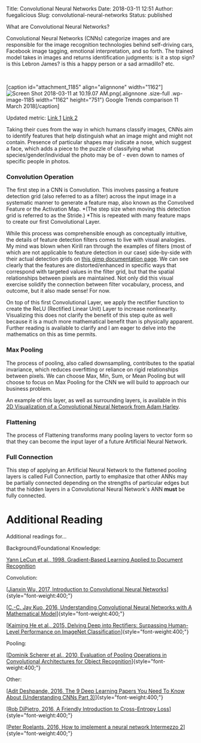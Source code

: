 Title: Convolutional Neural Networks
Date: 2018-03-11 12:51
Author: fuegalicious
Slug: convolutional-neural-networks
Status: published

What are Convolutional Neural Networks?

Convolutional Neural Networks (CNNs) categorize images and are
responsible for the image recognition technologies behind self-driving
cars, Facebook image tagging, emotional interpretation, and so forth.
The trained model takes in images and returns identification judgments:
is it a stop sign? is this Lebron James? is this a happy person or a sad
armadillo? etc.

 

\[caption id="attachment\_1185" align="alignnone" width="1162"\]![Screen
Shot 2018-03-11 at 10.19.07
AM.png](https://utterbergdatadev.files.wordpress.com/2018/03/screen-shot-2018-03-11-at-10-19-07-am.png){.alignnone
.size-full .wp-image-1185 width="1162" height="751"} Google Trends
comparison 11 March 2018\[/caption\]

Updated metric: [Link 1](https://g.co/trends/BzfUz) [Link
2](https://g.co/trends/SQiWW)

Taking their cues from the way in which humans classify images, CNNs aim
to identify features that help distinguish what an image might and might
not contain. Presence of particular shapes may indicate a nose, which
suggest a face, which adds a piece to the puzzle of classifying what
species/gender/individual the photo may be of - even down to names of
specific people in photos.

### Convolution Operation

The first step in a CNN is Convolution. This involves passing a feature
detection grid (also referred to as a filter) across the input image in
a systematic manner to generate a feature map, also known as the
Convolved Feature or the Activation Map. *(The step size when moving
this detection grid is referred to as the Stride.) *This is repeated
with many feature maps to create our first Convolutional Layer.

While this process was comprehensible enough as conceptually intuitive,
the details of feature detection filters comes to live with visual
analogies. My mind was blown when Kirill ran through the examples of
filters (most of which are not applicable to feature detection in our
case) side-by-side with their actual detection grids on [this gimp
documentation page](https://docs.gimp.org/en/plug-in-convmatrix.html).
We can see clearly that the features are distorted/enhanced in specific
ways that correspond with targeted values in the filter grid, but that
the spatial relationships between pixels are maintained. Not only did
this visual exercise solidify the connection between filter vocabulary,
process, and outcome, but it also made sense! For now.

On top of this first Convolutional Layer, we apply the rectifier
function to create the ReLU (Rectified Linear Unit) Layer to increase
nonlinearity. Visualizing this does not clarify the benefit of this step
quite as well because it is a much more mathematical benefit than is
physically apparent. Further reading is available to clarify and I am
eager to delve into the mathematics on this as time permits.

### Max Pooling

The process of pooling, also called downsampling, contributes to the
spatial invariance, which reduces overfitting or reliance on rigid
relationships between pixels. We can choose Max, Min, Sum, or Mean
Pooling but will choose to focus on Max Pooling for the CNN we will
build to approach our business problem.

An example of this layer, as well as surrounding layers, is available in
this [2D Visualization of a Convolutional Neural Network from Adam
Harley](http://scs.ryerson.ca/~aharley/vis/conv/flat.html).

### Flattening

The process of Flattening transforms many pooling layers to vector form
so that they can become the input layer of a future Artificial Neural
Network.

### Full Connection

This step of applying an Artificial Neural Network to the flattened
pooling layers is called Full Connection, partly to emphasize that other
ANNs may be partially connected depending on the strengths of particular
edges but that the hidden layers in a Convolutional Neural Network's
ANN **must** be fully connected.

Additional Reading
==================

Additional readings for...

Background/Foundational Knowledge:

[Yann LeCun et al., 1998, Gradient-Based Learning Applied to Document
Recognition](http://yann.lecun.com/exdb/publis/pdf/lecun-01a.pdf)

Convolution:

[[Jianxin Wu, 2017, Introduction to Convolutional Neural
Networks](https://pdfs.semanticscholar.org/450c/a19932fcef1ca6d0442cbf52fec38fb9d1e5.pdf)]{style="font-weight:400;"}

[[C.-C. Jay Kuo, 2016, Understanding Convolutional Neural Networks with
A Mathematical
Model](https://arxiv.org/pdf/1609.04112.pdf)]{style="font-weight:400;"}

[[Kaiming He et al., 2015, Delving Deep into Rectifiers: Surpassing
Human-Level Performance on ImageNet
Classification](https://arxiv.org/pdf/1502.01852.pdf)]{style="font-weight:400;"}

Pooling:

[[Dominik Scherer et al., 2010, Evaluation of Pooling Operations in
Convolutional Architectures for Object
Recognition](http://ais.uni-bonn.de/papers/icann2010_maxpool.pdf)]{style="font-weight:400;"}

Other:

[[Adit Deshpande, 2016, The 9 Deep Learning Papers You Need To Know
About (Understanding CNNs Part
3)](https://adeshpande3.github.io/adeshpande3.github.io/The-9-Deep-Learning-Papers-You-Need-To-Know-About.html)]{style="font-weight:400;"}

[[Rob DiPietro, 2016, A Friendly Introduction to Cross-Entropy
Loss](https://rdipietro.github.io/friendly-intro-to-cross-entropy-loss/)]{style="font-weight:400;"}

[[Peter Roelants, 2016, How to implement a neural network Intermezzo
2](http://peterroelants.github.io/posts/neural_network_implementation_intermezzo02/)]{style="font-weight:400;"}

